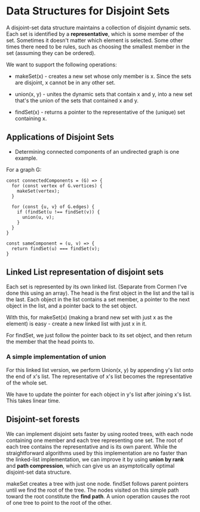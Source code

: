 # Data Structures for Disjoint Sets

A disjoint-set data structure maintains a collection of disjoint dynamic sets. Each set is identified by a **representative**, which is some member of the set. Sometimes it doesn't matter which element is selected. Some other times there need to be rules, such as choosing the smallest member in the set (assuming they can be ordered).

We want to support the following operations:

- makeSet(x) - creates a new set whose only member is x. Since the sets are disjoint, x cannot be in any other set.

- union(x, y) - unites the dynamic sets that contain x and y, into a new set that's the union of the sets that contained x and y.

- findSet(x) - returns a pointer to the representative of the (unique) set containing x.

## Applications of Disjoint Sets

- Determining connected components of an undirected graph is one example.

For a graph G:

```
const connectedComponents = (G) => {
  for (const vertex of G.vertices) {
    makeSet(vertex);
  }

  for (const {u, v} of G.edges) {
    if (findSet(u !== findSet(v)) {
      union(u, v);
    }
  }
}

const sameComponent = (u, v) => {
  return findSet(u) === findSet(v);
}

```

## Linked List representation of disjoint sets

Each set is represented by its own linked list. (Separate from Cormen I've done this using an array). The head is the first object in the list and the tail is the last. Each object in the list contains a set member, a pointer to the next object in the list, and a pointer back to the set object.

With this, for makeSet(x) (making a brand new set with just x as the element) is easy - create a new linked list with just x in it.

For findSet, we just follow the pointer back to its set object, and then return the member that the head points to.

### A simple implementation of union

For this linked list version, we perform Union(x, y) by appending y's list onto the end of x's list. The representative of x's list becomes the representative of the whole set.

We have to update the pointer for each object in y's list after joining x's list. This takes linear time.

## Disjoint-set forests

We can implement disjoint sets faster by using rooted trees, with each node containing one member and each tree representing one set. The root of each tree contains the representative and is its own parent. While the straightforward algorithms used by this implementation are no faster than the linked-list implementation, we can improve it by using **union by rank** and **path compression**, which can give us an asymptotically optimal disjoint-set data structure.

makeSet creates a tree with just one node. findSet follows parent pointers until we find the root of the tree. The nodes visited on this simple path toward the root constitute the **find path**. A union operation causes the root of one tree to point to the root of the other.
